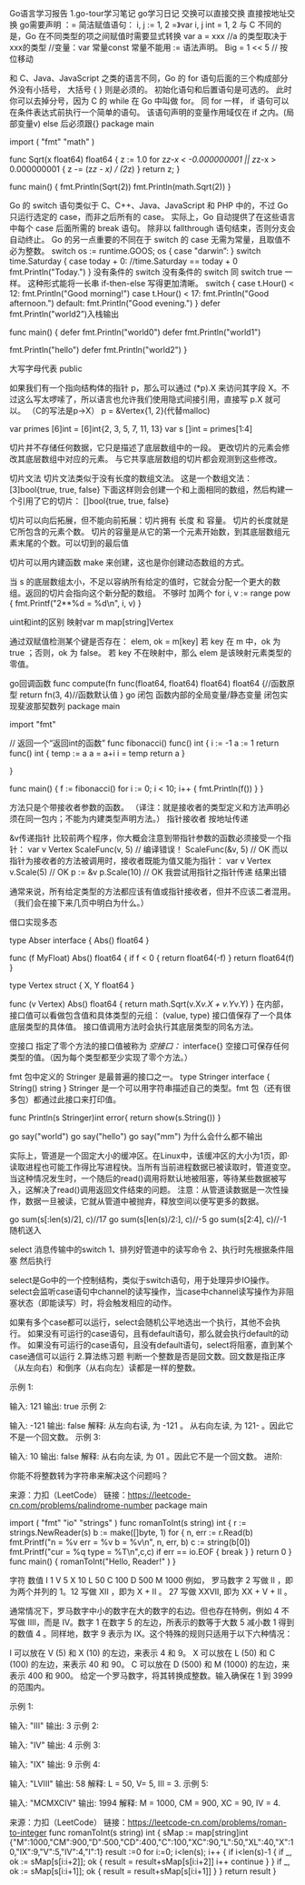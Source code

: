 Go语言学习报告
1.go-tour学习笔记
go学习日记
交换可以直接交换 直接按地址交换
go需要声明
：= 简洁赋值语句：
i, j := 1, 2
=》var i, j int = 1, 2
与 C 不同的是，Go 在不同类型的项之间赋值时需要显式转换
var a = xxx
//a  的类型取决于xxx的类型
//变量：var 常量const
常量不能用 := 语法声明。
Big = 1 << 5
// 按位移动

和 C、Java、JavaScript 之类的语言不同，Go 的 for 语句后面的三个构成部分外没有小括号， 大括号 { } 则是必须的。
初始化语句和后置语句是可选的。
此时你可以去掉分号，因为 C 的 while 在 Go 中叫做 for。
同 for 一样， if 语句可以在条件表达式前执行一个简单的语句。
该语句声明的变量作用域仅在 if 之内。(局部变量v)
else 后必须跟{}
package main

import (
"fmt"
"math"
)

func Sqrt(x float64) float64 {
z := 1.0
for z*z-x < -0.000000001 || z*z-x > 0.000000001 {
z -= (z*z - x) / (2*z)
}
return z;
}

func main() {
fmt.Println(Sqrt(2))
fmt.Println(math.Sqrt(2))
}

Go 的 switch 语句类似于 C、C++、Java、JavaScript 和 PHP 中的，不过 Go 只运行选定的 case，而非之后所有的 case。 实际上，Go 自动提供了在这些语言中每个 case 后面所需的 break 语句。 除非以 fallthrough 语句结束，否则分支会自动终止。 Go 的另一点重要的不同在于 switch 的 case 无需为常量，且取值不必为整数。
switch os := runtime.GOOS; os {
case "darwin”:
}
switch time.Saturday {
case today + 0: //time.Saturday == today + 0
fmt.Println("Today.")
}
没有条件的 switch
没有条件的 switch 同 switch true 一样。
这种形式能将一长串 if-then-else 写得更加清晰。
switch {
case t.Hour() < 12:
fmt.Println("Good morning!")
case t.Hour() < 17:
fmt.Println("Good afternoon.")
default:
fmt.Println("Good evening.")
}
defer fmt.Println("world2”)入栈输出

func main() {
defer fmt.Println("world0")
defer fmt.Println("world1")

fmt.Println("hello")
defer fmt.Println("world2")
}

大写字母代表 public

如果我们有一个指向结构体的指针 p，那么可以通过 (*p).X 来访问其字段 X。不过这么写太啰嗦了，所以语言也允许我们使用隐式间接引用，直接写 p.X 就可以。
（C的写法是p->X）
p  = &Vertex{1, 2}(代替malloc)

var primes [6]int = [6]int{2, 3, 5, 7, 11, 13}
var s []int = primes[1:4]

切片并不存储任何数据，它只是描述了底层数组中的一段。
更改切片的元素会修改其底层数组中对应的元素。
与它共享底层数组的切片都会观测到这些修改。

切片文法
切片文法类似于没有长度的数组文法。
这是一个数组文法：
[3]bool{true, true, false}
下面这样则会创建一个和上面相同的数组，然后构建一个引用了它的切片：
[]bool{true, true, false}

切片可以向后拓展，但不能向前拓展：切片拥有 长度 和 容量。
切片的长度就是它所包含的元素个数。
切片的容量是从它的第一个元素开始数，到其底层数组元素末尾的个数。可以切到的最后值

切片可以用内建函数 make 来创建，这也是你创建动态数组的方式。

当 s 的底层数组太小，不足以容纳所有给定的值时，它就会分配一个更大的数组。返回的切片会指向这个新分配的数组。
不够时 加两个
for i, v := range pow {
fmt.Printf("2**%d = %d\n", i, v)
}

uint和int的区别
映射var m map[string]Vertex

通过双赋值检测某个键是否存在：
elem, ok = m[key]
若 key 在 m 中，ok 为 true ；否则，ok 为 false。
若 key 不在映射中，那么 elem 是该映射元素类型的零值。

go回调函数
func compute(fn func(float64, float64) float64) float64 {//函数原型
return fn(3, 4)//函数默认值
}
go 闭包
函数内部的全局变量/静态变量
闭包实现斐波那契数列
package main

import "fmt"

// 返回一个“返回int的函数”
func fibonacci() func() int {
i := -1
a := 1
return func() int {
temp := a
a = a+i
i = temp
return a
}

}

func main() {
f := fibonacci()
for i := 0; i < 10; i++ {
fmt.Println(f())
}
}

方法只是个带接收者参数的函数。
（译注：就是接收者的类型定义和方法声明必须在同一包内；不能为内建类型声明方法。）
指针接收者
按地址传递

&v传递指针
比较前两个程序，你大概会注意到带指针参数的函数必须接受一个指针：
var v Vertex
ScaleFunc(v, 5)  // 编译错误！
ScaleFunc(&v, 5) // OK
而以指针为接收者的方法被调用时，接收者既能为值又能为指针：
var v Vertex
v.Scale(5)  // OK
p := &v
p.Scale(10) // OK
我尝试用指针之指针传递 结果出错

通常来说，所有给定类型的方法都应该有值或指针接收者，但并不应该二者混用。（我们会在接下来几页中明白为什么。）

借口实现多态

type Abser interface {
Abs() float64
}

func (f MyFloat) Abs() float64 {
if f < 0 {
return float64(-f)
}
return float64(f)
}

type Vertex struct {
X, Y float64
}

func (v Vertex) Abs() float64 {
return math.Sqrt(v.X*v.X + v.Y*v.Y)
}
在内部，接口值可以看做包含值和具体类型的元组：
(value, type)
接口值保存了一个具体底层类型的具体值。
接口值调用方法时会执行其底层类型的同名方法。

空接口
指定了零个方法的接口值被称为 *空接口：*
interface{}
空接口可保存任何类型的值。（因为每个类型都至少实现了零个方法。）

fmt 包中定义的 Stringer 是最普遍的接口之一。
type Stringer interface {
String() string
}
Stringer 是一个可以用字符串描述自己的类型。fmt 包（还有很多包）都通过此接口来打印值。

func Println(s Stringer)int error{
return show(s.String())
}

go say("world")
go say("hello")
go say("mm")
为什么会什么都不输出

实际上，管道是一个固定大小的缓冲区。在Linux中，该缓冲区的大小为1页，即· 读取进程也可能工作得比写进程快。当所有当前进程数据已被读取时，管道变空。当这种情况发生时，一个随后的read()调用将默认地被阻塞，等待某些数据被写入，这解决了read()调用返回文件结束的问题。
注意：从管道读数据是一次性操作，数据一旦被读，它就从管道中被抛弃，释放空间以便写更多的数据。

go sum(s[:len(s)/2], c)//17
go sum(s[len(s)/2:], c)//-5
go sum(s[2:4], c)//-1
随机送入

select 消息传输中的switch 
1、排列好管道中的读写命令
2、执行时先根据条件阻塞 然后执行

select是Go中的一个控制结构，类似于switch语句，用于处理异步IO操作。select会监听case语句中channel的读写操作，当case中channel读写操作为非阻塞状态（即能读写）时，将会触发相应的动作。

如果有多个case都可以运行，select会随机公平地选出一个执行，其他不会执行。
如果没有可运行的case语句，且有default语句，那么就会执行default的动作。
如果没有可运行的case语句，且没有default语句，select将阻塞，直到某个case通信可以运行
2.算法练习题
判断一个整数是否是回文数。回文数是指正序（从左向右）和倒序（从右向左）读都是一样的整数。

示例 1:

输入: 121
输出: true
示例 2:

输入: -121
输出: false
解释: 从左向右读, 为 -121 。 从右向左读, 为 121- 。因此它不是一个回文数。
示例 3:

输入: 10
输出: false
解释: 从右向左读, 为 01 。因此它不是一个回文数。
进阶:

你能不将整数转为字符串来解决这个问题吗？

来源：力扣（LeetCode）
链接：https://leetcode-cn.com/problems/palindrome-number
package main

import (
"fmt"
"io"
"strings"
)
func romanToInt(s string) int {
r := strings.NewReader(s)
b := make([]byte, 1)
for {
n, err := r.Read(b)
fmt.Printf("n = %v err = %v b = %v\n", n, err, b)
c := string(b[0])
fmt.Printf("cur = %q type = %T\n",c,c)
if err == io.EOF {
break
}
}
return 0
}
func main() {
romanToInt("Hello, Reader!" )
}

字符          数值
I             1
V             5
X             10
L             50
C             100
D             500
M             1000
例如， 罗马数字 2 写做 II ，即为两个并列的 1。12 写做 XII ，即为 X + II 。 27 写做  XXVII, 即为 XX + V + II 。

通常情况下，罗马数字中小的数字在大的数字的右边。但也存在特例，例如 4 不写做 IIII，而是 IV。数字 1 在数字 5 的左边，所表示的数等于大数 5 减小数 1 得到的数值 4 。同样地，数字 9 表示为 IX。这个特殊的规则只适用于以下六种情况：

I 可以放在 V (5) 和 X (10) 的左边，来表示 4 和 9。
X 可以放在 L (50) 和 C (100) 的左边，来表示 40 和 90。 
C 可以放在 D (500) 和 M (1000) 的左边，来表示 400 和 900。
给定一个罗马数字，将其转换成整数。输入确保在 1 到 3999 的范围内。

示例 1:

输入: "III"
输出: 3
示例 2:

输入: "IV"
输出: 4
示例 3:

输入: "IX"
输出: 9
示例 4:

输入: "LVIII"
输出: 58
解释: L = 50, V= 5, III = 3.
示例 5:

输入: "MCMXCIV"
输出: 1994
解释: M = 1000, CM = 900, XC = 90, IV = 4.

来源：力扣（LeetCode）
链接：https://leetcode-cn.com/problems/roman-to-integer
func romanToInt(s string) int {
sMap := map[string]int     {"M":1000,"CM":900,"D":500,"CD":400,"C":100,"XC":90,"L":50,"XL":40,"X":10,"IX":9,"V":5,"IV":4,"I":1}
result :=0
for i:=0; i<len(s); i++ {
if i<len(s)-1 {
if _, ok := sMap[s[i:i+2]]; ok {
result = result+sMap[s[i:i+2]]
i++
continue
}
}
if _, ok := sMap[s[i:i+1]]; ok {
result = result+sMap[s[i:i+1]]
}
}
return result
}


